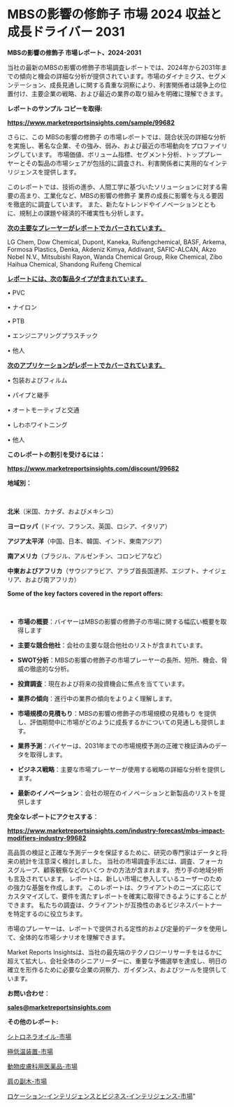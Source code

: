 # MBSの影響の修飾子 市場 2024 収益と成長ドライバー 2031

<strong>MBSの影響の修飾子 市場レポート、2024-2031</strong>

当社の最新のMBSの影響の修飾子市場調査レポートでは、2024年から2031年までの傾向と機会の詳細な分析が提供されています。市場のダイナミクス、セグメンテーション、成長見通しに関する貴重な洞察により、利害関係者は競争上の位置付け、主要企業の戦略、および最近の業界の取り組みを明確に理解できます。



<strong>レポートのサンプル コピーを取得:</strong> <a href=https://www.marketreportsinsights.com/sample/99682>

<strong><u>https://www.marketreportsinsights.com/sample/99682</u></strong></a>

さらに、この MBSの影響の修飾子 の市場レポートでは、競合状況の詳細な分析を実施し、著名な企業、その強み、弱み、および最近の市場動向をプロファイリングしています。 市場価値、ボリューム指標、セグメント分析、トッププレーヤーとその製品の市場シェアが包括的に調査され、利害関係者に実用的なインテリジェンスを提供します。

このレポートでは、技術の進歩、人間工学に基づいたソリューションに対する需要の高まり、工業化など、MBSの影響の修飾子 業界の成長に影響を与える要因を徹底的に調査しています。 また、新たなトレンドやイノベーションとともに、規制上の課題や経済的不確実性も分析します。



<strong><u>次の主要なプレーヤーがレポートでカバーされています。</u></strong>

LG Chem, Dow Chemical, Dupont, Kaneka, Ruifengchemical, BASF, Arkema, Formosa Plastics, Denka, Akdeniz Kimya, Addivant, SAFIC-ALCAN, Akzo Nobel N.V., Mitsubishi Rayon, Wanda Chemical Group, Rike Chemical, Zibo Haihua Chemical, Shandong Ruifeng Chemical



<strong><u><b>レポートには、次の製品タイプが含まれています。</b></u></strong>

• PVC

• ナイロン

• PTB

• エンジニアリングプラスチック

• 他人



<strong><u><b>次のアプリケーションがレポートでカバーされています。</b></u></strong>

• 包装およびフィルム

• パイプと継手

• オートモーティブと交通

• しわホワイトニング

• 他人



<strong><b>このレポートの割引を受けるには：</b></strong>

<a href=https://www.marketreportsinsights.com/discount/99682>

<strong><u>https://www.marketreportsinsights.com/discount/99682</u></strong></a>



<strong>地域別：</strong>

<strong> </strong>



<strong>北米</strong>（米国、カナダ、およびメキシコ）



<strong>ヨーロッパ</strong>（ドイツ、フランス、英国、ロシア、イタリア）



<strong>アジア太平洋</strong>（中国、日本、韓国、インド、東南アジア）



<strong>南アメリカ</strong>（ブラジル、アルゼンチン、コロンビアなど）



<strong>中東およびアフリカ</strong>（サウジアラビア、アラブ首長国連邦、エジプト、ナイジェリア、および南アフリカ）



<strong>Some of the key factors covered in the report offers:</strong>

<strong> </strong>
<ul>
  <li>

<strong>市場の概要</strong>：バイヤーはMBSの影響の修飾子の市場に関する幅広い概要を取得します</li>
  <li>

<strong>主要な競合他社</strong>：会社の主要な競合他社のリストが含まれています。</li>
  <li>

<strong>SWOT分析</strong>：MBSの影響の修飾子の市場プレーヤーの長所、短所、機会、脅威の徹底的な分析。</li>
  <li>

<strong>投資調査</strong>：現在および将来の投資機会に焦点を当てています。</li>
  <li>

<strong>業界の傾向</strong>：進行中の業界の傾向をよりよく理解します。</li>
  <li>

<strong>市場規模の見積もり</strong>：MBSの影響の修飾子の市場規模の見積もり を提供し、評価期間中に市場がどのように成長するかについての見通しも提供します。</li>
  <li>

<strong>業界予測</strong>：バイヤーは、2031年までの市場規模予測の正確で検証済みのデータを取得します。</li>
  <li>

<strong>ビジネス戦略</strong>：主要な市場プレーヤーが使用する戦略の詳細な分析を提供します。</li>
  <li>

<strong>最新のイノベーション</strong>：会社の現在のイノベーションと新製品のリストを提供します</li>
</ul>


<strong>完全なレポートにアクセスする</strong>：

<a href=https://www.marketreportsinsights.com/industry-forecast/mbs-impact-modifiers-industry-99682>

<strong><u>https://www.marketreportsinsights.com/industry-forecast/mbs-impact-modifiers-industry-99682</u></strong></a>

高品質の検証と正確な予測データを保証するために、研究の専門家はデータと将来の統計を注意深く検討しました。 当社の市場調査手法には、調査、フォーカスグループ、顧客観察などのいくつ かの方法が含まれます。 売り手の地域分析も言及されています。 レポートは、新しい市場に参入しているユーザーのための強力な基盤を作成します。 このレポートは、クライアントのニーズに応じてカスタマイズして、要件を満たすレポートを確実に取得できるようにすることができます。 私たちの調査は、クライアントが互換性のあるビジネスパートナーを特定するのに役立ちます。

市場のプレーヤーは、レポートで提供される定性的および定量的データを使用して、全体的な市場シナリオを理解できます。

Market Reports Insightsは、当社の最先端のテクノロジーリサーチをはるかに超えて拡大し、会社全体のシニアリーダーに、重要な予備選挙を達成し、明日の確立を形作るために必要な企業の洞察力、ガイダンス、およびツールを提供しています。



<strong><b>お問い合わせ</b></strong>：

<a href=mailto:sales@marketreportsinsights.com>

<strong><u>sales@marketreportsinsights.com</u></strong></a>



<strong>その他のレポート:</strong>

<a href=https://www.linkedin.com/pulse/シトロネラオイル-市場-2023-年のダイナミクスとビジネストレンド-2030-vmb7c/>シトロネラオイル-市場</a>

<a href=https://www.linkedin.com/pulse/極低温装置-市場-2023-swot-分析と成長率-2030-analytics-achievers-24-analysis-htzaf/>極低温装置-市場</a>

<a href=https://www.linkedin.com/pulse/動物皮膚科用医薬品-市場-2023-swot-分析と最新イノベーション-luctf/>動物皮膚科用医薬品-市場</a>

<a href=https://www.linkedin.com/pulse/肩の副木-市場-2023-総合分析と事業成長戦略-2030-data-dive-discoveries-24-analysis-noezf/>肩の副木-市場</a>

<a href=https://www.linkedin.com/pulse/ロケーション-インテリジェンスとビジネス-インテリジェンス-市場-2023-競争分析と事業成長-2030-pr-news-hub-sh3jf/>ロケーション-インテリジェンスとビジネス-インテリジェンス-市場</a>"
